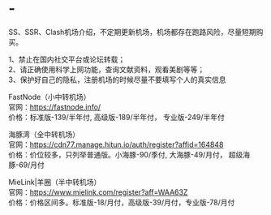 # -
SS、SSR、Clash机场介绍，不定期更新机场，机场都存在跑路风险，尽量短期购买。


1、禁止在国内社交平台或论坛转载；  
2、请正确使用科学上网功能，查询文献资料，观看美剧等等；  
3、保护好自己的隐私，注册机场的时候尽量不要填写个人的真实信息
  
FastNode（小中转机场）  
官网：https://fastnode.info/  
价格：标准版-139/半年付, 高级版-189/半年付， 专业版-249/半年付

海豚湾（全中转机场）  
官网：https://cdn77.manage.hitun.io/auth/register?affid=164848  
价格：价位较多，只列举普通版。小海豚-90/季付, 大海豚-49/月付， 超级海豚-69/月付

MieLink|羊圈（半中转机场）  
官网：https://www.mielink.com/register?aff=WAA63Z  
价格：价格区间多。标准版-18/月付，高级版-39/月付，专业版-78/月付

